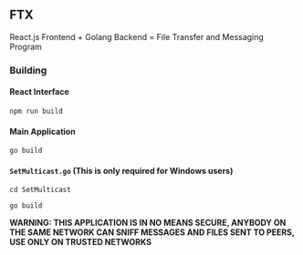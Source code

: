 ## FTX

React.js Frontend + Golang Backend = File Transfer and Messaging Program

### Building

#### React Interface

`npm run build`

#### Main Application

`go build`

#### `SetMulticast.go` (This is only required for Windows users)

`cd SetMulticast`

`go build`

**WARNING: THIS APPLICATION IS IN NO MEANS SECURE, ANYBODY ON THE SAME NETWORK CAN SNIFF MESSAGES AND FILES SENT TO PEERS, USE ONLY ON TRUSTED NETWORKS**
